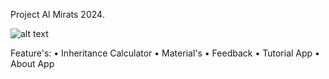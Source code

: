 Project Al Mirats 2024.

![alt text](https://ibb.co.com/mtM7LGs)

Feature's:
• Inheritance Calculator
• Material's
• Feedback
• Tutorial App
• About App
